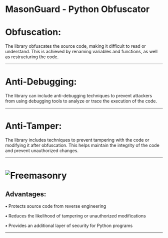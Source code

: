 # MasonGuard - Python Obfuscator

# **Obfuscation**:

The library obfuscates the source code, making it difficult to read or understand. This is achieved by renaming variables and functions, as well as restructuring the code.

---

# **Anti-Debugging**:

The library can include anti-debugging techniques to prevent attackers from using debugging tools to analyze or trace the execution of the code.

---

# **Anti-Tamper**:

The library includes techniques to prevent tampering with the code or modifying it after obfuscation. This helps maintain the integrity of the code and prevent unauthorized changes.

---

# ![Freemasonry](https://i.ibb.co/bN4jTcm/image.png)
 Advantages:
 ---
***•*** Protects source code from reverse engineering

***•*** Reduces the likelihood of tampering or unauthorized modifications

***•*** Provides an additional layer of security for Python programs

---
